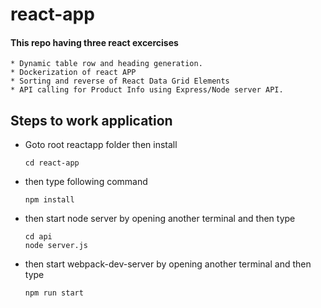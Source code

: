 # react-app
  #### This repo having three react excercises
    * Dynamic table row and heading generation.
    * Dockerization of react APP
    * Sorting and reverse of React Data Grid Elements
    * API calling for Product Info using Express/Node server API.

## Steps to work application

   - Goto root reactapp folder then install
      ```
      cd react-app
      ```
   - then type following command
      ```
      npm install
      ```
   - then start node server by opening another terminal and then type
      ```
      cd api
      node server.js
      ```
   - then start webpack-dev-server by opening another terminal and then type
      ```
      npm run start
      ```      
